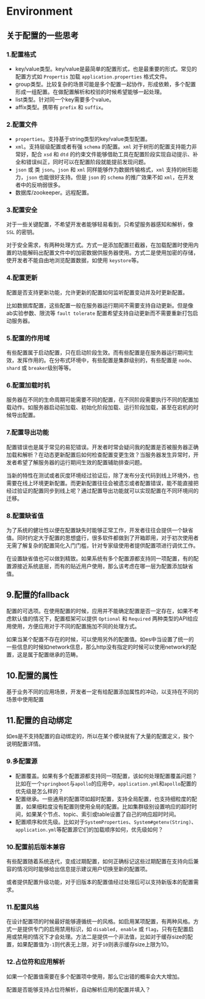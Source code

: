 # Environment

## 关于配置的一些思考

### 1.配置格式

* key/value类型。key/value是最简单的配置形式，也是最重要的形式。常见的配置方式如 `Propertis` 加载 `application.properties` 格式文件。
* group类型。比较复杂的场景可能是多个配置一起协作，形成依赖，多个配置形成一组配置。在做配置解析和校验的时候希望能够一起处理。
* list类型。针对同一个key需要多个value。
* affix类型。携带有 `prefix` 和 `suffix`。

### 2.配置文件

* `properties`。支持基于string类型的key/value类型配置。
* `xml`。支持层级配置或者有强 `schema` 的配置。`xml` 对于树形的配置支持能力非常好，配合 `xsd` 和 `dtd` 的约束文件能够借助工具在配置阶段实现自动提示、补全和错误纠正，同时可以在配置阶段就能提前发现问题。
* `json` 或 类 `json`。`json` 和 `xml` 同样能够作为数据传输格式，`xml` 支持的树形能力，`json` 也能很好支持。但是 `json` 的 `schema` 的推广效果不如 `xml`，在开发者中的反响弱很多。
* 数据库/zookeeper。远程配置。

### 3.配置安全

对于一些关键配置，不希望开发者能够轻易看到，只希望服务器感知和解析，像 `SSL` 的密钥。

对于安全需求，有两种处理方式。方式一是添加配置拦截器，在加载配置时使用内置的功能解码出配置文件中的加密数据供服务器使用。方式二是使用加密的存储，使开发者不能自由地浏览配置数据，如使用 `keystore`等。

### 4.配置更新

配置是否支持更新功能，允许更新的配置如何监听配置变动并及时更新配置。

比如数据库配置，这些配置一般在服务器运行期间不需要支持自动更新。但是像ab实验参数、限流等 `fault tolerate` 配置希望支持自动更新而不需要重新打包启动服务器。

### 5.配置的作用域

有些配置属于启动配置，只在启动阶段生效。而有些配置是在服务器运行期间生效，发挥作用的。在分布式环境中，有些配置是集群级别的，有些配置是 `node`、`shard` 或 `breaker`级别等等。

### 6.配置加载时机

服务器在不同的生命周期可能需要不同的配置，在不同阶段需要执行不同的配置加载动作。如服务器启动前加载、初始化阶段加载、运行阶段加载，甚至在宕机的时候导出配置。

### 7.配置导出功能

配置错误也是属于常见的易犯错误。开发者时常会疑问我的配置是否被服务器正确加载和解析？在动态更新配置后如何检查配置变更生效？当服务器发生异常时，开发者希望了解服务器的运行期间生效的配置辅助排查问题。

当新的特性在测试或者灰度环境经过验证后，除了发布分支代码到线上环境外，也需要在线上环境更新配置。而更新配置往往会被遗忘或者配置错误，能不能直接把经过验证的配置同步到线上呢？通过配置导出功能就可以实现配置在不同环境间的迁移。

### 8.配置缺省值

为了系统的健壮性以便在配置缺失时能够正常工作，开发者往往会提供一个缺省值。同时约定大于配置的思想盛行，很多软件都做到了开箱即用，对于初次使用者无需了解复杂的配置简化入门门槛，针对专家级使用者提供配置项进行调优工作。

在设置缺省值也可以做到精致。如果系统有多个配置源都支持同一项配置，有的配置源接近系统底层，而有的贴近用户使用，那么该考虑在哪一层为配置添加缺省值。

## 9.配置的fallback

配置的可选项。在使用配置的时候，应用并不能确定配置是否一定存在，如果不考虑默认值的情况下，配置框架可以提供 `Optional` 和 `Required` 两种类型的API给应用使用，方便应用对于不同的配置施加不同的处理方式。

如果当某个配置不存在的时候，可以使用另外的配置值。如es中当设置了统一的一些信息的时候如network信息，那么http没有指定的时候可以使用network的配置，这是属于配置继承的范畴。

## 10.配置的属性

基于业务不同的应用场景，开发者一定有给配置添加属性的冲动，以支持在不同的场景中使用配置

## 11.配置的自动绑定

如es是不支持配置的自动绑定的，所以在某个模块就有了大量的配置定义，挨个说明配置详情。

### 9.多配置源

* 配置覆盖。如果有多个配置源都支持同一项配置，该如何处理配置覆盖问题？比如在一个`springboot`与`apollo`的应用中，`application.yml`和`apollo`配置的优先级是怎么样的？
* 配置继承。一些通用的配置项如超时配置，支持全局配置，也支持细粒度的配置，如果细粒度没有配置则使用全局的配置。比如集群级别设置响应的超时时间，如果某个节点、topic、索引或table设置了自己的响应超时时间。
* 配置顺序和优先级。比如对于`SystemProperties`、`System#getenv(String)`、`application.yml`等配置源它们的加载顺序如何，优先级如何？

### 10.配置前后版本兼容

有些配置随着系统迭代，变成过期配置，如何正确标记这些过期配置在支持向后兼容的情况同时能够给出信息提示建议用户切换至新的配置项。

或者提供配置升级功能，对于旧版本的配置值经过处理后可以支持新版本的配置需求。

### 11.配置风格

在设计配置项的时候最好能够遵循统一的风格。如启用某项配置，有两种风格。方式一是提供专门的启用禁用标识，如 `disabled, enable` 或 `flag`，只有在配置启用或禁用的情况下才会处理。方法二是提供一个非法值，比如对于缓存size的配置，如果配置值为`-1`则代表无上限，对于`10`则表示缓存size上限为10。

### 12.占位符和应用解析

如果一个配置值需要在多个配置项中使用，那么它出错的概率会大大增加。

配置是否能够支持占位符解析，自动解析应用的配置并填入？